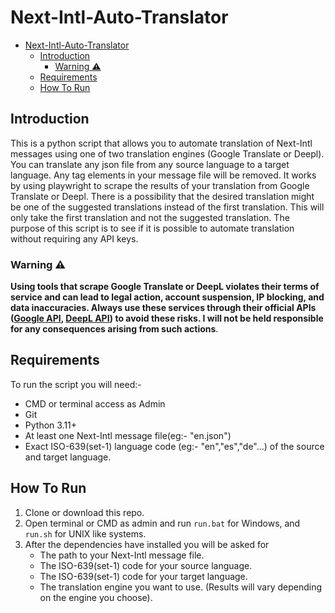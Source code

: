 # Next-Intl-Auto-Translator

- [Next-Intl-Auto-Translator](#next-intl-auto-translator)
  - [Introduction](#introduction)
    - [Warning ⚠](#warning-)
  - [Requirements](#requirements)
  - [How To Run](#how-to-run)

## Introduction

This is a python script that allows you to automate translation of Next-Intl messages using one of two translation engines (Google Translate or Deepl). You can translate any json file from any source language to a target language. Any tag elements in your message file will be removed. It works by using playwright to scrape the results of your translation from Google Translate or Deepl. There is a possibility that the desired translation might be one of the suggested translations instead of the first translation. This will only take the first translation and not the suggested translation. The purpose of this script is to see if it is possible to automate translation without requiring any API keys.

### Warning ⚠
**Using tools that scrape Google Translate or DeepL violates their terms of service and can lead to legal action, account suspension, IP blocking, and data inaccuracies. Always use these services through their official APIs ([Google API](https://cloud.google.com/translate?hl=en), [DeepL API](https://www.deepl.com/en/pro-api)) to avoid these risks. I will not be held responsible for any consequences arising from such actions**.

## Requirements

To run the script you will need:-
- CMD or terminal access as Admin
- Git
- Python 3.11+
- At least one Next-Intl message file(eg:- "en.json")
- Exact ISO-639(set-1) language code (eg:- "en","es","de"...) of the source and target language.

## How To Run

1. Clone or download this repo.
2. Open terminal or CMD as admin and run `run.bat` for Windows, and `run.sh` for UNIX like systems.
3. After the dependencies have installed you will be asked for 
   - The path to your Next-Intl message file.
   - The ISO-639(set-1) code for your source language.
   - The ISO-639(set-1) code for your target language.
   - The translation engine you want to use. (Results will vary depending on the engine you choose). 

